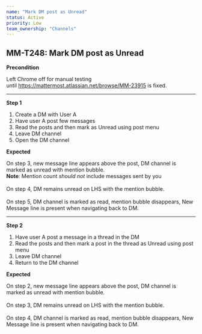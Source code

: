 ```yaml
---
name: "Mark DM post as Unread"
status: Active
priority: Low
team_ownership: "Channels"
---
```


## MM-T248: Mark DM post as Unread

**Precondition**

Left Chrome off for manual testing until <https://mattermost.atlassian.net/browse/MM-23915> is fixed.

---

**Step 1**

1. Create a DM with User A
2. Have user A post few messages
3. Read the posts and then mark as Unread using post menu
4. Leave DM channel
5. Open the DM channel

**Expected**

On step 3, new message line appears above the post, DM channel is marked as unread with mention bubble.\
**Note**: Mention count _should not_ include messages sent by you\
\
On step 4, DM remains unread on LHS with the mention bubble.\
\
On step 5, DM channel is marked as read, mention bubble disappears, New Message line is present when navigating back to DM.

---

**Step 2**

1. Have user A post a message in a thread in the DM
2. Read the posts and then mark a post in the thread as Unread using post menu
3. Leave DM channel
4. Return to the DM channel

**Expected**

On step 2, new message line appears above the post, DM channel is marked as unread with mention bubble.\
\
On step 3, DM remains unread on LHS with the mention bubble.\
\
On step 4, DM channel is marked as read, mention bubble disappears, New Message line is present when navigating back to DM.
